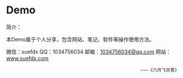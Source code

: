 # Demo
简介：

本Demo属于个人分享，包含网站、笔记、软件等操作使用方法。

微信：suefdx
QQ：1034756034
邮箱：1034756034@qq.com
网站：www.suefdx.com


                                                       ———《六月飞天雪》

